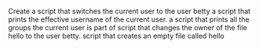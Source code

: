 Create a script that switches the current user to the user betty
a script that prints the effective username of the current user.
a script that prints all the groups the current user is part of
script that changes the owner of the file hello to the user betty.
script that creates an empty file called hello
